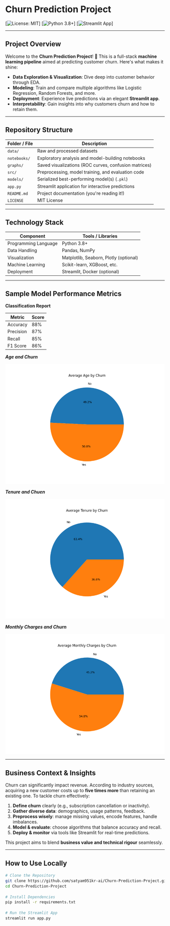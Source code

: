#  Churn Prediction Project

[![License: MIT](https://img.shields.io/badge/License-MIT-blue.svg)]
[![Python 3.8+](https://img.shields.io/badge/Python-3.8%2B-yellow)]
[![Streamlit App](https://img.shields.io/badge/App-Status-Interactive-green)]

---

##  Project Overview

Welcome to the **Churn Prediction Project**! 🚀 This is a full-stack **machine learning pipeline** aimed at predicting customer churn. Here's what makes it shine:

-  **Data Exploration & Visualization**: Dive deep into customer behavior through EDA.
-  **Modeling**: Train and compare multiple algorithms like Logistic Regression, Random Forests, and more.
-  **Deployment**: Experience live predictions via an elegant **Streamlit app**.
-  **Interpretability**: Gain insights into why customers churn and how to retain them.

---

##  Repository Structure

| Folder / File           | Description                                           |
|--------------------------|-------------------------------------------------------|
| `data/`                  | Raw and processed datasets                            |
| `notebooks/`             | Exploratory analysis and model-building notebooks     |
| `graphs/`                | Saved visualizations (ROC curves, confusion matrices) |
| `src/`                   | Preprocessing, model training, and evaluation code    |
| `models/`                | Serialized best-performing model(s) (`.pkl`)          |
| `app.py`                 | Streamlit application for interactive predictions     |
| `README.md`              | Project documentation (you're reading it!)             |
| `LICENSE`                | MIT License                                           |

---

##  Technology Stack

| Component              | Tools / Libraries                          |
|------------------------|---------------------------------------------|
| Programming Language   | Python 3.8+                                 |
| Data Handling          | Pandas, NumPy                               |
| Visualization          | Matplotlib, Seaborn, Plotly (optional)      |
| Machine Learning       | Scikit-learn, XGBoost, etc.                |
| Deployment             | Streamlit, Docker (optional)                |

---

##  Sample Model Performance Metrics

**Classification Report**

| Metric     | Score   |
|------------|---------|
| Accuracy   |  88%   |
| Precision  |  87%   |
| Recall     |  85%   |
| F1 Score   |  86%   |

***Age and Churn***


![Age v/s Churn](Graphs/Age_VS_Churn.png)

***Tenure and Chuen***


![Tenure v/s Churn](Graphs/Tenure_VS_Churn.png)

***Monthly Charges and Churn***


![Monthly Charges v/s Churn](Graphs/Monthly_Charges_VS_Churn.png)



---

##  Business Context & Insights

Churn can significantly impact revenue. According to industry sources, acquiring a new customer costs up to **five times more** than retaining an existing one. To tackle churn effectively:

1. **Define churn** clearly (e.g., subscription cancellation or inactivity).
2. **Gather diverse data**: demographics, usage patterns, feedback.
3. **Preprocess wisely**: manage missing values, encode features, handle imbalances.
4. **Model & evaluate**: choose algorithms that balance accuracy and recall.
5. **Deploy & monitor** via tools like Streamlit for real-time predictions.

This project aims to blend **business value and technical rigour** seamlessly.

---

##  How to Use Locally

```bash
# Clone the Repository
git clone https://github.com/satyam951kr-ai/Churn-Prediction-Project.git
cd Churn-Prediction-Project

# Install Dependencies
pip install -r requirements.txt

# Run the Streamlit App
streamlit run app.py
